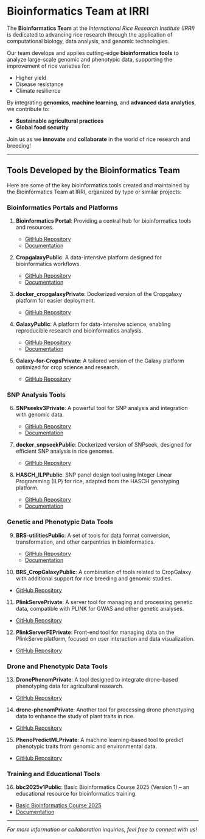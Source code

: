 # Bioinformatics Team at IRRI

The **Bioinformatics Team** at the *International Rice Research Institute (IRRI)* is dedicated to advancing rice research through the application of computational biology, data analysis, and genomic technologies.

Our team develops and applies cutting-edge **bioinformatics tools** to analyze large-scale genomic and phenotypic data, supporting the improvement of rice varieties for:
- Higher yield
- Disease resistance
- Climate resilience

By integrating **genomics**, **machine learning**, and **advanced data analytics**, we contribute to:
- **Sustainable agricultural practices**
- **Global food security**

Join us as we **innovate** and **collaborate** in the world of rice research and breeding!

---

## Tools Developed by the Bioinformatics Team

Here are some of the key bioinformatics tools created and maintained by the Bioinformatics Team at IRRI, organized by type or similar projects:

### **Bioinformatics Portals and Platforms**
1. **Bioinformatics Portal**: Providing a central hub for bioinformatics tools and resources.  
   - [GitHub Repository](https://github.com/irri/bioinfoPortalPublic)  
   - [Documentation](https://docs.irri.org/bioinfoPortalPublic)
  
2. **CropgalaxyPublic**: A data-intensive platform designed for bioinformatics workflows.  
   - [GitHub Repository](https://github.com/irri/CropgalaxyPublic)  
   - [Documentation](https://docs.irri.org/CropgalaxyPublic)
  
3. **docker_cropgalaxyPrivate**: Dockerized version of the Cropgalaxy platform for easier deployment.  
   - [GitHub Repository](https://github.com/irri/docker_cropgalaxyPrivate)

4. **GalaxyPublic**: A platform for data-intensive science, enabling reproducible research and bioinformatics analysis.  
   - [GitHub Repository](https://github.com/irri/GalaxyPublic)  
   - [Documentation](https://docs.irri.org/GalaxyPublic)

5. **Galaxy-for-CropsPrivate**: A tailored version of the Galaxy platform optimized for crop science and research.  
   - [GitHub Repository](https://github.com/irri/Galaxy-for-CropsPrivate)

### **SNP Analysis Tools**
6. **SNPseekv3Private**: A powerful tool for SNP analysis and integration with genomic data.  
   - [GitHub Repository](https://github.com/irri/SNPseekv3Private)  
   - [Documentation](https://docs.irri.org/SNPseekv3Private)

7. **docker_snpseekPublic**: Dockerized version of SNPseek, designed for efficient SNP analysis in rice genomes.  
   - [GitHub Repository](https://github.com/irri/docker_snpseekPublic)

8. **HASCH_ILPPublic**: SNP panel design tool using Integer Linear Programming (ILP) for rice, adapted from the HASCH genotyping platform.  
   - [GitHub Repository](https://github.com/irri/HASCH_ILPPublic)  
   - [Documentation](https://docs.irri.org/HASCH_ILPPublic)

### **Genetic and Phenotypic Data Tools**
9. **BRS-utilitiesPublic**: A set of tools for data format conversion, transformation, and other carpentries in bioinformatics.  
   - [GitHub Repository](https://github.com/irri/BRS-utilitiesPublic)  
   - [Documentation](https://docs.irri.org/BRS-utilitiesPublic)

10. **BRS_CropGalaxyPublic**: A combination of tools related to CropGalaxy with additional support for rice breeding and genomic studies.  
   - [GitHub Repository](https://github.com/irri/BRS_CropGalaxyPublic)

11. **PlinkServePrivate**: A server tool for managing and processing genetic data, compatible with PLINK for GWAS and other genetic analyses.  
   - [GitHub Repository](https://github.com/irri/PlinkServePrivate)

12. **PlinkServerFEPrivate**: Front-end tool for managing data on the PlinkServe platform, focused on user interaction and data visualization.  
   - [GitHub Repository](https://github.com/irri/PlinkServerFEPrivate)

### **Drone and Phenotypic Data Tools**
13. **DronePhenomPrivate**: A tool designed to integrate drone-based phenotyping data for agricultural research.  
   - [GitHub Repository](https://github.com/irri/DronePhenomPrivate)

14. **drone-phenomPrivate**: Another tool for processing drone phenotyping data to enhance the study of plant traits in rice.  
   - [GitHub Repository](https://github.com/irri/drone-phenomPrivate)

15. **PhenoPredictMLPrivate**: A machine learning-based tool to predict phenotypic traits from genomic and environmental data.  
   - [GitHub Repository](https://github.com/irri/PhenoPredictMLPrivate)

### **Training and Educational Tools**
16. **bbc2025v1Public**: Basic Bioinformatics Course 2025 (Version 1) – an educational resource for bioinformatics training.  
   - [Basic Bioinformatics Course 2025](https://github.com/irri/bbc2025v1Public)  
   - [Documentation](https://docs.irri.org/bbc2025v1Public)

---

*For more information or collaboration inquiries, feel free to connect with us!*
